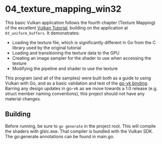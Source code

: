 # 04_texture_mapping_win32

This basic Vulkan application follows the fourth chapter (Texture Mapping) of the excellent [Vulkan
Tutorial](https://vulkan-tutorial.com), building on the application at `03_uniform_buffers`. It demonstrates:

* Loading the texture file, which is significantly different in Go from the C library used by the original tutorial
* Loading and transitioning the texture data to the GPU
* Creating an image sampler for the shader to use when accessing the texture
* Modifying the pipeline and shader to use the texture

This program (and all of the samples) were built both as a guide to using Vulkan with Go, and as a basic validation and test of the [go-vk
binding](https://github.com/bbredesen/go-vk). Barring any design updates in go-vk as we move towards a 1.0 release
(e.g. struct member naming conventions), this project should not have any material changes.

## Building

Before running, be sure to `go generate` in the project root. This will compile the shaders with glslc.exe. That
compiler is bundled with the Vulkan SDK. The go:generate annotations can be found in main.go.
